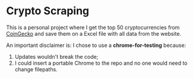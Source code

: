 # Crypto Scraping

This is a personal project where I get the top 50 cryptocurrencies from [CoinGecko](https://www.coingecko.com) and save them on a Excel file with all data from the website.

An important disclaimer is: I chose to use a **chrome-for-testing** because:
1. Updates wouldn't break the code;
2. I could insert a portable Chrome to the repo and no one would need to change filepaths.
